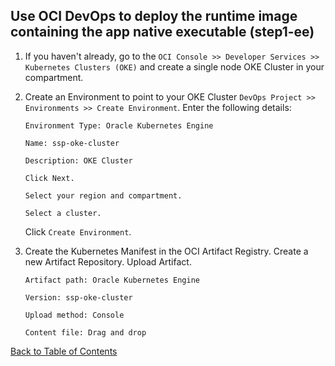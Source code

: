 ## Use OCI DevOps to deploy the runtime image containing the app native executable (step1-ee)

1. If you haven't already, go to the `OCI Console >> Developer Services >> Kubernetes Clusters (OKE)` and create a single node OKE Cluster in your compartment.

2. Create an Environment to point to your OKE Cluster `DevOps Project >> Environments >> Create Environment`. Enter the following details:
    ```
    Environment Type: Oracle Kubernetes Engine

    Name: ssp-oke-cluster

    Description: OKE Cluster

    Click Next.

    Select your region and compartment.

    Select a cluster.
    ```
    Click `Create Environment`.

3. Create the Kubernetes Manifest in the OCI Artifact Registry. Create a new Artifact Repository. Upload Artifact. 
    ```
    Artifact path: Oracle Kubernetes Engine

    Version: ssp-oke-cluster

    Upload method: Console

    Content file: Drag and drop
    ```

[Back to Table of Contents](../README.md#table-of-contents)